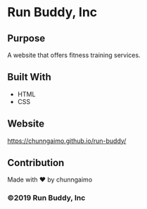 # Run Buddy, Inc

## Purpose
A website that offers fitness training services.

## Built With
* HTML
* CSS

## Website
https://chunngaimo.github.io/run-buddy/

## Contribution
Made with ❤️ by chunngaimo

### ©️2019 Run Buddy, Inc 
